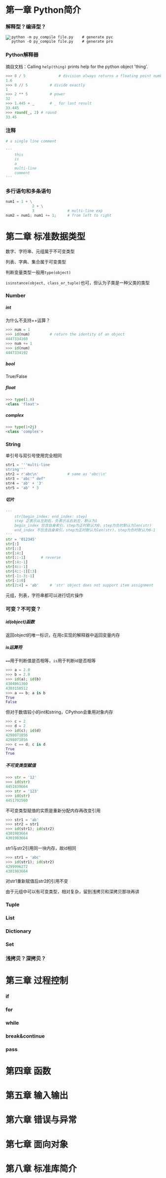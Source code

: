 # 第一章 Python简介

### 解释型？编译型？

<img src='img/JIT.gif' align=left>

```shell
python -m py_compile file.py	# generate pyc
python -O py_compile file.py 	# generate pro
```

### Python解释器

摘自文档：Calling `help(thing)` prints help for the python object 'thing'.

```python
>>> 8 / 5				# division always returns a floating point number
1.6
>>> 8 // 5			# divide exactly
1
>>> 2 ** 5			# power
32
>>> 1.445 + _		# _ for last result
33.445
>>> round(_, 2)	# round
33.45
```

### 注释

```python
# a single line comment

'''
	this 
	is
	a
	multi-line
	comment
'''
```

### 多行语句和多条语句

```python
num1 = 1 + \
			2 + \
			3				# multi-line exp
num2 = num1; num1 += 1;		# from left to right
```

# 第二章 标准数据类型

数字、字符串、元组属于不可变类型

列表、字典、集合属于可变类型

判断变量类型一般用`type(object)`

`isinstance(object, class_or_tuple)`也可，但认为子类是一种父类的类型

### Number

##### int

为什么不支持++运算？

```python
>>> num = 1
>>> id(num)			# return the identity of an object
4447334160
>>> num += 1
>>> id(num)
4447334192
```

##### bool

True/False

##### float

```python
>>> type(1.0)
<class 'float'>
```

##### complex

```python
>>> type(1+2j)
<class 'complex'>
```

### String

单引号与双引号使用完全相同

```python
str1 = '''multi-line
string'''
str2 = r'abc\n'				# same as 'abc\\n'
str3 = 'abc'" def"
str4 = 'ab' + '3'
str5 = 'ab' * 3
```

##### 切片

```python
'''
	str[begin_index: end_index: step]
	step 正表示从左到右，负表示从右到左，默认为1
	begin_index 包含自身索引，step为正时默认为0，step为负时默认为len(str)
	end_index 不包含自身索引，step为正时默认为len(str)，step为负时默认为0-1
'''
str = '012345'
str[:]
str[::]
str[:4:]
str[::-1]		# reverse
str[:4:-1]
str[4::-1]
str[4::-1][:3]
str[-1:-3:-1]
str[-1:0]
str[2:4] = 'ab'		# 'str' object does not support item assignment
```

元组，列表，字符串都可以进行切片操作

### 可变？不可变？

##### id(object)函数

返回object的唯一标识，在用c实现的解释器中返回变量内存

##### is运算符

`==`用于判断值是否相等，`is`用于判断id是否相等

```python
>>> a = 2.0
>>> b = 2.0
>>> id(a); id(b)
4304061360
4303158512
>>> a == b; a is b
True
False
```

但对于数值较小的int和string，CPython会重用对象内存

```python
>>> c = 2
>>> d = 2
>>> id(c); id(d)
4298071856
4298071856
>>> c == d; c is d
True
True
```

##### 不可变类型赋值

```python
>>> str = '12'
>>> id(str)
4451839664
>>> str = '123'
>>> id(str)
4451792560
```

不可变类型赋值的实质是重新分配内存再改变引用

```python
>>> str1 = 'ab'
>>> str2 = str1
>>> id(str1); id(str2)
4301983664
4301983664
```

str1与str2引用同一块内存，故id相同

```python
>>> str1 = 'abc'
>>> id(str1); id(str2)
4299996272
4301983664
```

对str1重新赋值后str2的引用不变

由于元组中可以有可变类型，相对复杂，留到浅拷贝和深拷贝那块再讲

### Tuple

### List

### Dictionary

### Set

### 浅拷贝？深拷贝？

# 第三章 过程控制

### if

### for

### while

### break&continue

### pass

# 第四章 函数

# 第五章 输入输出

# 第六章 错误与异常

# 第七章 面向对象

# 第八章 标准库简介

